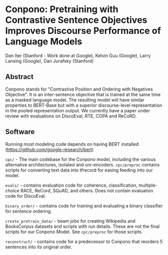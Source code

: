 # Conpono: Pretraining with Contrastive Sentence Objectives Improves Discourse Performance of Language Models

Dan Iter (Stanford - Work done at Google), Kelvin Guu (Google), Larry Lansing (Google), Dan Jurafsky (Stanford)

## Abstract

Conpono stands for "Contrastive Position and Ordering with Negatives Objective".
It is an inter-sentence objective that is trained at the same time as a masked language model.
The resulting model will have similar properties to BERT-Base but with a superior discourse-level representation
in the pooled representation output.
We currently have a paper under review with evaluations on DiscoEval, RTE, COPA and ReCoRD.

## Software

Running most modeling code depends on having BERT installed (https://github.com/google-research/bert)

`cpc/` - The main codebase for the Conpono model, including the various alternative
architectures, isolated and uni-encoders. `cpc/preproc` contains scripts for converting
text data into tfrecord for easing feeding into our model.

`evals/` - contains evaluation code for coherence, classification, multiple-choice
RACE, ReCord, SQuAD, and others. Does not contain evaluation code for DiscoEval.

`binary_order/` - contains code for training and evaluating a binary classifier
for sentence ordering.

`create_pretrain_data/` - beam jobs for creating Wikipedia and BooksCorpus
datasets and scripts with run details. These are not the final scripts for our
Conpono Model. See `cpc/preproc` for those scripts.

`reconstruct/` - contains code for a predecessor to Conpono that reorders 5
sentences into its original order.
